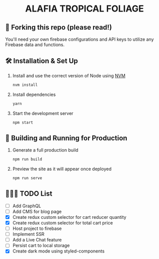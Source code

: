 <h1 align="center">
  ALAFIA TROPICAL FOLIAGE
</h1>

## 🚨 Forking this repo (please read!)
You'll need your own firebase configurations and API keys to utilize any Firebase data and functions. 



## 🛠 Installation & Set Up


1. Install and use the correct version of Node using [NVM](https://github.com/nvm-sh/nvm)

   ```sh
   nvm install
   ```

2. Install dependencies

   ```sh
   yarn
   ```

3. Start the development server

   ```sh
   npm start
   ```

## 🚀 Building and Running for Production

1. Generate a full production build

   ```sh
   npm run build
   ```

2. Preview the site as it will appear once deployed

   ```sh
   npm run serve
   ```

## 👀👨‍💻 TODO List 

- [ ] Add GraphQL
- [ ] Add CMS for blog page
- [x] Create redux custom selector for cart reducer quantity
- [x] Create redux custom selector for total cart price
- [ ] Host project to firebase
- [ ] Implement SSR
- [ ] Add a Live Chat feature
- [ ] Persist cart to local storage
- [x] Create dark mode using styled-components 
